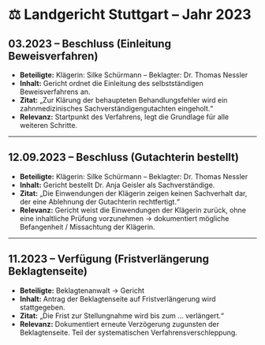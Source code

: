 # ⚖️ Landgericht Stuttgart – Jahr 2023

## 03.2023 – Beschluss (Einleitung Beweisverfahren)
- **Beteiligte:** Klägerin: Silke Schürmann – Beklagter: Dr. Thomas Nessler
- **Inhalt:** Gericht ordnet die Einleitung des selbstständigen Beweisverfahrens an.
- **Zitat:** „Zur Klärung der behaupteten Behandlungsfehler wird ein zahnmedizinisches Sachverständigengutachten eingeholt.“
- **Relevanz:** Startpunkt des Verfahrens, legt die Grundlage für alle weiteren Schritte.

---

## 12.09.2023 – Beschluss (Gutachterin bestellt)
- **Beteiligte:** Klägerin: Silke Schürmann – Beklagter: Dr. Thomas Nessler
- **Inhalt:** Gericht bestellt Dr. Anja Geisler als Sachverständige.
- **Zitat:** „Die Einwendungen der Klägerin zeigen keinen Sachverhalt dar, der eine Ablehnung der Gutachterin rechtfertigt.“
- **Relevanz:** Gericht weist die Einwendungen der Klägerin zurück, ohne eine inhaltliche Prüfung vorzunehmen → dokumentiert mögliche Befangenheit / Missachtung der Klägerin.

---

## 11.2023 – Verfügung (Fristverlängerung Beklagtenseite)
- **Beteiligte:** Beklagtenanwalt → Gericht
- **Inhalt:** Antrag der Beklagtenseite auf Fristverlängerung wird stattgegeben.
- **Zitat:** „Die Frist zur Stellungnahme wird bis zum … verlängert.“
- **Relevanz:** Dokumentiert erneute Verzögerung zugunsten der Beklagtenseite. Teil der systematischen Verfahrensverschleppung.
